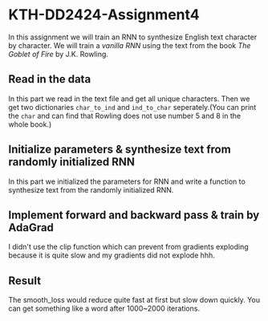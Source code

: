 # KTH-DD2424-Assignment4

In this assignment we will train an RNN to synthesize English text character by character. We will train a *vanilla RNN* using the text from the book *The Goblet of Fire* by J.K. Rowling.

## Read in the data

In this part we read in the text file and get all unique characters. Then we get two dictionaries `char_to_ind` and `ind_to_char` seperately.(You can print the `char` and can find that Rowling does not use number 5 and 8 in the whole book.)

## Initialize parameters & synthesize text from randomly initialized RNN

In this part we initialized the parameters for RNN and write a function to synthesize text from the randomly initialized RNN.

## Implement forward and backward pass & train by AdaGrad

I didn't use the clip function which can prevent from gradients exploding because it is quite slow and my gradients did not explode hhh.

## Result

The smooth_loss would reduce quite fast at first but slow down quickly. You can get something like a word after 1000~2000 iterations.
